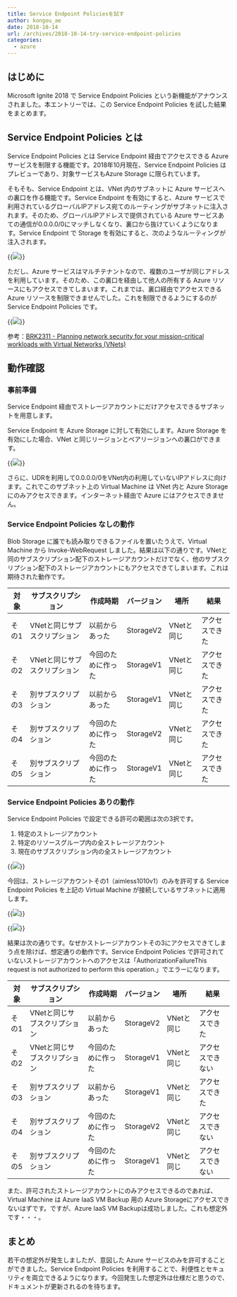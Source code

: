 ```yaml
---
title: Service Endpoint Policiesを試す
author: kongou_ae
date: 2018-10-14
url: /archives/2018-10-14-try-service-endpoint-policies
categories:
  - azure
---
```


## はじめに

Microsoft Ignite 2018 で Service Endpoint Policies という新機能がアナウンスされました。本エントリーでは、この Service Endpoint Policies を試した結果をまとめます。

## Service Endpoint Policies とは

Service Endpoint Policies とは Service Endpoint 経由でアクセスできる Azure サービスを制限する機能です。2018年10月現在、Service Endpoint Policies はプレビューであり、対象サービスもAzure Storage に限られています。

そもそも、Service Endpoint とは、VNet 内のサブネットに Azure サービスへの裏口を作る機能です。Service Endpoint を有効にすると、Azure サービスで利用されているグローバルIPアドレス宛てのルーティングがサブネットに注入されます。そのため、グローバルIPアドレスで提供されている Azure サービスあての通信が0.0.0.0/0にマッチしなくなり、裏口から抜けていくようになります。Service Endpoint で Storage を有効にすると、次のようなルーティングが注入されます。

{{<img src="./../../images/2018-1014-001.png">}}

ただし、Azure サービスはマルチテナントなので、複数のユーザが同じアドレスを利用しています。そのため、この裏口を経由して他人の所有する Azure リソースにもアクセスできてしまいます。これまでは、裏口経由でアクセスできる Azure リソースを制限できませんでした。これを制限できるようにするのが Service Endpoint Policies です。

{{<img src="./../../images/2018-1014-003.png">}}

参考：[BRK2311 - Planning network security for your mission-critical workloads with Virtual Networks (VNets)](https://myignite.techcommunity.microsoft.com/sessions/66297?source=sessions)

## 動作確認

### 事前準備

Service Endpoint 経由でストレージアカウントにだけアクセスできるサブネットを用意します。

Service Endpoint を Azure Storage に対して有効にします。Azure Storage を有効にした場合、VNet と同じリージョンとペアリージョンへの裏口ができます。

{{<img src="./../../images/2018-1014-002.png">}}

さらに、UDRを利用して0.0.0.0/0をVNet内の利用していないIPアドレスに向けます。これでこのサブネット上の Virtual Machine は VNet 内と Azure Storage にのみアクセスできます。インターネット経由で Azure にはアクセスできません。

### Service Endpoint Policies なしの動作

Blob Storage に誰でも読み取りできるファイルを置いたうえで、Virtual Machine から Invoke-WebRequest しました。結果は以下の通りです。VNetと同のサブスクリプション配下のストレージアカウントだけでなく、他のサブスクリプション配下のストレージアカウントにもアクセスできてしまいます。これは期待された動作です。

| 対象 | サブスクリプション | 作成時期 | バージョン | 場所 | 結果 |
|------------------------|------------------|----------|-----------|------|----|
| その1 | VNetと同じサブスクリプション | 以前からあった | StorageV2 | VNetと同じ | アクセスできた |
| その2 | VNetと同じサブスクリプション | 今回のために作った | StorageV1 | VNetと同じ | アクセスできた |
| その3 | 別サブスクリプション | 以前からあった | StorageV1 | VNetと同じ | アクセスできた |
| その4 | 別サブスクリプション | 今回のために作った | StorageV2 | VNetと同じ | アクセスできた |
| その5 | 別サブスクリプション | 今回のために作った | StorageV1 | VNetと同じ | アクセスできた |

### Service Endpoint Policies ありの動作

Service Endpoint Policies で設定できる許可の範囲は次の3択です。

1. 特定のストレージアカウント
1. 特定のリソースグループ内の全ストレージアカウント
1. 現在のサブスクリプション内の全ストレージアカウント

{{<img src="./../../images/2018-1014-006.png">}}

今回は、ストレージアカウントその1（aimless1010v1）のみを許可する Service Endpoint Policies を上記の Virtual Machine が接続しているサブネットに適用します。

{{<img src="./../../images/2018-1014-004.png">}}

{{<img src="./../../images/2018-1014-005.png">}}

結果は次の通りです。なぜかストレージアカウントその3にアクセスできてしまう点を除けば、想定通りの動作です。Service Endpoint Policies で許可されていないストレージアカウントへのアクセスは「AuthorizationFailureThis request is not authorized to perform this operation.」でエラーになります。

| 対象 | サブスクリプション | 作成時期 | バージョン | 場所 | 結果 |
|------------------------|------------------|----------|-----------|------|----|
| その1 | VNetと同じサブスクリプション | 以前からあった | StorageV2 | VNetと同じ | アクセスできた |
| その2 | VNetと同じサブスクリプション | 今回のために作った | StorageV1 | VNetと同じ | アクセスできない |
| その3 | 別サブスクリプション | 以前からあった | StorageV1 | VNetと同じ | アクセスできた |
| その4 | 別サブスクリプション | 今回のために作った | StorageV2 | VNetと同じ | アクセスできない |
| その5 | 別サブスクリプション | 今回のために作った | StorageV1 | VNetと同じ | アクセスできない |

また、許可されたストレージアカウントにのみアクセスできるのであれば、Virtual Machine は Azure IaaS VM Backup 用の Azure Storageにアクセスできないはずです。ですが、Azure IaaS VM Backupは成功しました。これも想定外です・・・。

## まとめ

若干の想定外が発生しましたが、意図した Azure サービスのみを許可することができました。Service Endpoint Policies を利用することで、利便性とセキュリティを両立できるようになります。今回発生した想定外は仕様だと思うので、ドキュメントが更新されるのを待ちます。
